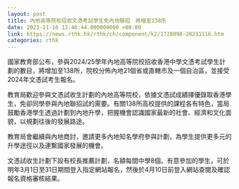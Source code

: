 ```yaml
---
layout: post
title: 內地高等院校招收文憑考試學生免內地聯招　將增至138所
date: 2023-11-16 12:46:44.000000000 +08:00
link: https://news.rthk.hk/rthk/ch/component/k2/1728098-20231116.htm
categories: rthk
---
```


國家教育部公布，參與2024/25學年內地高等院校招收香港中學文憑考試學生計劃的數目，將增加至138所，院校分佈內地21個省或直轄市及一個自治區，並接受2024年文憑試考生報名。

教育局歡迎參與文憑試收生計劃的內地高等院校，依據文憑試成績擇優錄取香港學生，免卻同學參與內地聯招試的需要。有關138所高校提供的課程各有特色，當局鼓勵香港學生透過計劃到內地升學，把握機會認識國家最新的社會、經濟和文化面貌，以規劃往後的發展路途。

教育局會繼續與內地商討，邀請更多內地知名學府參與計劃，為學生提供更多元的升學途徑以及連繫國家發展的機會。

文憑試收生計劃下設有校長推薦計劃，名額每間中學8個。有意參加的學生，可於明年3月1日至31日期間登入指定網站報名，然後於4月10日前登入網站查閱及確認報名資格審核結果。
